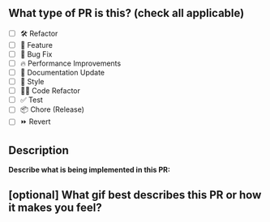 ## What type of PR is this? (check all applicable)

- [ ] 🛠 Refactor
- [ ] 🚀 Feature
- [ ] 🐞 Bug Fix
- [ ] 🔥 Performance Improvements
- [ ] 📝 Documentation Update
- [ ] 🎨 Style
- [ ] 🧑‍💻 Code Refactor
- [ ] ✅ Test
- [ ] 📦 Chore (Release)
- [ ] ⏩ Revert

## Description

**Describe what is being implemented in this PR:**

## [optional] What gif best describes this PR or how it makes you feel?
